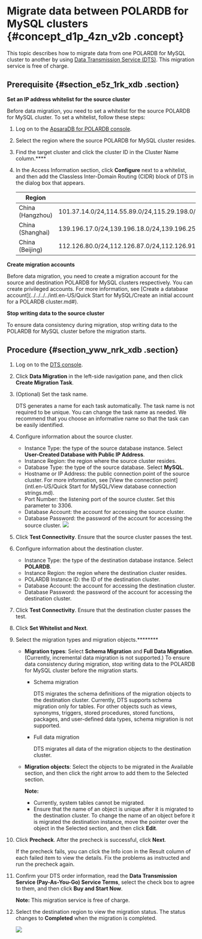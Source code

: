 # Migrate data between POLARDB for MySQL clusters {#concept_d1p_4zn_v2b .concept}

This topic describes how to migrate data from one POLARDB for MySQL cluster to another by using [Data Transmission Service \(DTS\)](https://help.aliyun.com/document_detail/26592.html). This migration service is free of charge.

## Prerequisite {#section_e5z_1rk_xdb .section}

**Set an IP address whitelist for the source cluster**

Before data migration, you need to set a whitelist for the source POLARDB for MySQL cluster. To set a whitelist, follow these steps:

1.  Log on to the [ApsaraDB for POLARDB console](https://polardb.console.aliyun.com/).
2.  Select the region where the source POLARDB for MySQL cluster resides.
3.  Find the target cluster and click the cluster ID in the Cluster Name column.****
4.  In the Access Information section, click **Configure** next to a whitelist, and then add the Classless Inter-Domain Routing \(CIDR\) block of DTS in the dialog box that appears.

    |Region|CIDR block to be added to the whitelist|
    |------|---------------------------------------|
    |China \(Hangzhou\)|101.37.14.0/24,114.55.89.0/24,115.29.198.0/24,118.178.120.0/24,118.178.121.0/24,120.26.106.0/24,120.26.116.0/24,120.26.117.0/24,120.26.118.0/24,120.55.192.0/24,120.55.193.0/24,120.55.194.0/24,120.55.241.0/24,121.40.125.0/24,121.196.246.0/24,101.37.12.0/24,101.37.13.0/24,101.37.15.0/24,101.37.25.0/24,47.96.39.0/24,118.31.184.0/24,118.31.165.0/24,118.31.246.0/24,120.55.12.0/24,47.97.7.0/24,120.55.129.0/24|
    |China \(Shanghai\)|139.196.17.0/24,139.196.18.0/24,139.196.25.0/24,139.196.27.0/24,139.196.154.0/24,139.196.116.0/24,139.196.254.0/24,139.196.166.0/24,106.14.46.0/24,106.14.37.0/24,106.14.36.0/24,106.15.250.0/24,101.132.248.0/24,47.100.95.0/24,120.55.129.0/24|
    |China \(Beijing\)|112.126.80.0/24,112.126.87.0/24,112.126.91.0/24,112.126.92.0/24,123.56.108.0/24,123.56.120.0/24,123.56.137.0/24,123.56.148.0/24,123.56.164.0/24,123.57.48.0/24,182.92.153.0/24,182.92.186.0/24,101.200.174.0/24,101.200.160.0/24,101.200.176.0/24,47.94.36.0/24,47.94.47.0/24,101.201.214.0/24,101.201.82.0/24,120.55.129.0/24|


**Create migration accounts**

Before data migration, you need to create a migration account for the source and destination POLARDB for MySQL clusters respectively. You can create privileged accounts. For more information, see [Create a database account](../../../../intl.en-US/Quick Start for MySQL/Create an initial account for a POLARDB cluster.md#).

**Stop writing data to the source cluster**

To ensure data consistency during migration, stop writing data to the POLARDB for MySQL cluster before the migration starts.

## Procedure {#section_yww_nrk_xdb .section}

1.  Log on to the [DTS console](https://dts.console.aliyun.com/).
2.  Click **Data Migration** in the left-side navigation pane, and then click **Create Migration Task**.
3.  \(Optional\) Set the task name.

    DTS generates a name for each task automatically. The task name is not required to be unique. You can change the task name as needed. We recommend that you choose an informative name so that the task can be easily identified.

4.  Configure information about the source cluster.

    -   Instance Type: the type of the source database instance. Select **User-Created Database with Public IP Address**.
    -   Instance Region: the region where the source cluster resides.
    -   Database Type: the type of the source database. Select **MySQL**.
    -   Hostname or IP Address: the public connection point of the source cluster. For more information, see [View the connection point](intl.en-US/Quick Start for MySQL/View database connection strings.md).
    -   Port Number: the listening port of the source cluster. Set this parameter to 3306.
    -   Database Account: the account for accessing the source cluster.
    -   Database Password: the password of the account for accessing the source cluster.
    ![](http://static-aliyun-doc.oss-cn-hangzhou.aliyuncs.com/assets/img/17772/15663535839778_en-US.png)

5.  Click **Test Connectivity**. Ensure that the source cluster passes the test.
6.  Configure information about the destination cluster.
    -   Instance Type: the type of the destination database instance. Select **POLARDB**.
    -   Instance Region: the region where the destination cluster resides.
    -   POLARDB Instance ID: the ID of the destination cluster.
    -   Database Account: the account for accessing the destination cluster.
    -   Database Password: the password of the account for accessing the destination cluster.
7.  Click **Test Connectivity**. Ensure that the destination cluster passes the test.
8.  Click **Set Whitelist and Next**.
9.  Select the migration types and migration objects.******** 
    -   **Migration types**: Select **Schema Migration** and **Full Data Migration**. \(Currently, incremental data migration is not supported.\) To ensure data consistency during migration, stop writing data to the POLARDB for MySQL cluster before the migration starts.
        -   Schema migration

            DTS migrates the schema definitions of the migration objects to the destination cluster. Currently, DTS supports schema migration only for tables. For other objects such as views, synonyms, triggers, stored procedures, stored functions, packages, and user-defined data types, schema migration is not supported.

        -   Full data migration

            DTS migrates all data of the migration objects to the destination cluster.

    -   **Migration objects**: Select the objects to be migrated in the Available section, and then click the right arrow to add them to the Selected section.

        **Note:** 

        -   Currently, system tables cannot be migrated.
        -   Ensure that the name of an object is unique after it is migrated to the destination cluster. To change the name of an object before it is migrated the destination instance, move the pointer over the object in the Selected section, and then click **Edit**.
10. Click **Precheck**. After the precheck is successful, click **Next**.

    If the precheck fails, you can click the Info icon in the Result column of each failed item to view the details. Fix the problems as instructed and run the precheck again.

11. Confirm your DTS order information, read the **Data Transmission Service \(Pay-As-You-Go\) Service Terms**, select the check box to agree to them, and then click **Buy and Start Now**.

    **Note:** This migration service is free of charge.

12. Select the destination region to view the migration status. The status changes to **Completed** when the migration is completed.

    ![](http://static-aliyun-doc.oss-cn-hangzhou.aliyuncs.com/assets/img/17772/15663535849779_en-US.png)


